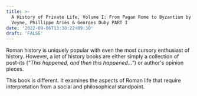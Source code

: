 ```yaml
---
title: >-
  A History of Private Life, Volume I: From Pagan Rome to Byzantium by Paul
  Veyne, Phillippe Ariès & Georges Duby PART I
date: '2022-09-06T13:38:22+09:30'
draft: 'FALSE'
---
```

Roman history is uniquely popular with even the most cursory enthusiast of history. However, a lot of history books are either simply a collection of post-its (_"This happened, and then this happened..."_) or author's opinion pieces.

This book is different. It examines the aspects of Roman life that require interpretation from a social and philosophical standpoint.

